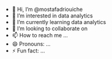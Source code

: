 - 👋 Hi, I’m @mostafadriouiche
- 👀 I’m interested in data analytics 
- 🌱 I’m currently learning data analytics 
- 💞️ I’m looking to collaborate on 
- 📫 How to reach me ...
- 😄 Pronouns: ...
- ⚡ Fun fact: ...

<!---
mostafadriouiche/mostafadriouiche is a ✨ special ✨ repository because its `README.md` (this file) appears on your GitHub profile.
You can click the Preview link to take a look at your changes.
--->
